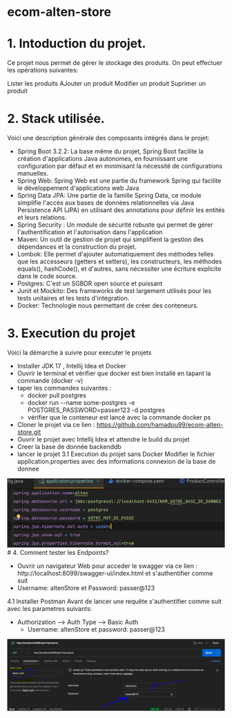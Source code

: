 # ecom-alten-store
# 1. Intoduction du projet.
   Ce projet nous permet de gérer le stockage des produits. On peut effectuer les opérations suivantes:

Lister les produits
AJouter un produit
Modifier un produit
Suprimer un produit
# 2. Stack utilisée.
   Voici une description générale des composants intégrés dans le projet:

* Spring Boot 3.2.2: La base même du projet, Spring Boot facilite la création d'applications Java autonomes, en fournissant une configuration par défaut et en minimisant la nécessité de configurations manuelles.
* Spring Web: Spring Web est une partie du framework Spring qui facilite le développement d'applications web Java
* Spring Data JPA: Une partie de la famille Spring Data, ce module simplifie l'accès aux bases de données relationnelles via Java Persistence API (JPA) en utilisant des annotations pour définir les entités et leurs relations.
* Spring Security : Un module de sécurité robuste qui permet de gérer l'authentification et l'autorisation dans l'application
* Maven: Un outil de gestion de projet qui simplifient la gestion des dépendances et la construction du projet.
* Lombok: Elle permet d'ajouter automatiquement des méthodes telles que les accesseurs (getters et setters), les constructeurs, les méthodes equals(), hashCode(), et d'autres, sans nécessiter une écriture explicite dans le code source.
* Postgres: C'est un SGBDR open source et puissant
* Junit et Mockito: Des frameworks de test largement utilisés pour les tests unitaires et les tests d'intégration.
* Docker: Technologie nous permettant de créer des conteneurs.
# 3. Execution du projet
   Voici la démarche à suivre pour executer le projets

* Installer JDK 17 , Intellij Idea et Docker
* Ouvrir le terminal et vérifier que docker est bien installé en tapant la commande (docker -v)
* taper les commandes suivantes :
  *  docker pull postgres
  *  docker run --name some-postgres -e POSTGRES_PASSWORD=passer123 -d postgres
  *  vérifier que le conteneur est lancé avec la commande docker ps
* Cloner le projet via ce lien : https://github.com/hamadou99/ecom-alten-store.git
* Ouvrir le projet avec Intellij Idea et attendre le build du projet
* Creer la base de donnée backenddb
* lancer le projet
3.1 Execution du projet sans Docker
Modifier le fichier application.properties avec des informations connexion de la base de donnee
<img src="\atlen1.PNG"/>
# 4. Comment tester les Endpoints?

*  Ouvrir un navigateur Web pour acceder le swagger via ce lien : http://localhost:8099/swagger-ui/index.html
et s'authentifier comme suit
* Username: altenStore et Password: passer@123

4.1 Installer Postman
Avant de lancer une requête s'authentifier comme suit avec les parametres suivants:

* Authorization --> Auth Type --> Basic Auth
  *  Username: altenStore et password: passer@123
<img src="alten2.PNG"/>